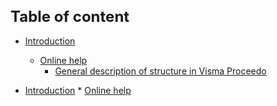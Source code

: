 <style> 
h1 { font-size:24px; } 
h2 { font-size:22px; } 
h3 { font-size:20px; } 
h4 { font-size:18px; } 
h5 { font-size:16px; }  
table th { font-size:14px !important; text-align:left !important; }
table td { font-size:14px !important; text-align:left !important; }
</style>


# Table of content

* [Introduction](https://github.com/cajsaahlinder/cajsatest/blob/master/en/online-help/introduction.md)
	* [Online help](https://github.com/cajsaahlinder/cajsatest/blob/master/en/online-help/introduction.md#onlinehelp)
		* [General description of structure in Visma Proceedo](https://github.com/cajsaahlinder/cajsatest/blob/master/en/online-help/introduction.md#general)

* [Introduction](https://github.com/fridasimonsson/fridatest/blob/master/sv-SE/online-help/introduction.md)
      * [Online help](https://github.com/fridasimonsson/fridatest/blob/master/en/sv-SE/introduction.md#onlinehelp)
